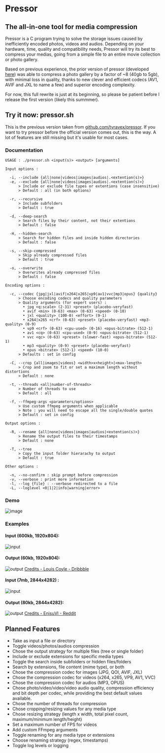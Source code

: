 # Pressor
## The all-in-one tool for media compression
Pressor is a C program trying to solve the storage issues caused by inefficiently encoded photos, videos and audios. Depending on your hardware, time, quality and compatibility needs, Pressor will try its best to compress your medias, going from a simple file to an entire movie collection or photo gallery.

Based on previous experience, the prior version of pressor (developed [here](https://github.com/tyravex/pressor)) was able to compress a photo gallery by a factor of ~8 (40gb to 5gb), with minimal loss in quality, thanks to new clever and efficient codecs (AV1, AVIF and JXL to name a few) and superior encoding complexity.

For now, this full rewrite is just at its beginning, so please be patient before I release the first version (likely this summmer).

## Try it now: pressor.sh

This is the previous version taken from [github.com/tyravex/pressor](https://github.com/tyravex/pressor).
If you want to try pressor before the official version comes out, this is the way.
A lot of features are still missing but it's usable for most cases.

### Documentation

```
USAGE : ./pressor.sh <input(s)> <output> [arguments]

Input options :

  -i, --include {all|none|videos|images|audios|.<extention(s)>}
  -e, --exclude {all|none|videos|images|audios|.<extention(s)>}
      > Include or exclude file types or extentions (case insensitive)
      > Default : all (in both options)

  -r, --recursive
      > Include subfolders
      > Default : true

  -d, --deep-search
      > Search files by their content, not their extentions
      > Default : false

  -H, --hidden-search
      > Search for hidden files and inside hidden directories
      > Default : false

  -s, --skip-compressed
      > Skip already compressed files
      > Default : true

  -o, --overwrite
      > Overwrites already compressed files
      > Default : false

Encoding options :

  -c, --codec {jpg|jxl|avif|x264|x265|vp9|av1|vvc|mp3|opus} {quality}
      > Choose encoding codecs and quality parameters
      > Quality arguments (for expert users) :
        • jpg <q:scale> (2-31) <preset> (placebo-veryfast)
        • avif <min> (0-63) <max> (0-63) <speed> (0-10)
        • jxl <quality> (100-0) <effort> (9-1)
        • x264|x265 <crf> (0-63) <preset> (placebo-veryfast) <mp3-quality> (0-9)
        • vp9 <crf> (0-63) <cpu-used> (0-16) <opus-bitrate> (512-1)
        • av1 <cq> (0-63) <cpu-used> (0-9) <opus-bitrate> (512-1)
        • vvc <qc> (0-63) <preset> (slower-fast) <opus-bitrate> (512-1)
        • mp3 <quality> (0-9) <preset> (placebo-veryfast)
        • opus <bitrate> (512-1) <speed> (10-0)
      > Defaults : set in config

  -C, --crop {all|images|videos} <width>x<height>|<max-length>
      > Crop and zoom to fit or set a maximum length without distortions
      > Default : none

  -t, --threads <all|number-of-threads>
      > Number of threads to use
      > Default : all

  -f, --ffmpeg-args <parameters/options>
      > Use custom ffmpeg arguments when applicable
      > Note : you will need to escape all the single/double quotes
      > Default : set in config

Output options :

  -R, --rename {all|none|videos|images|audios|<extention(s)>}
      > Rename the output files to their timestamps
      > Default : none

  -T, --tree
      > Copy the input folder hierarachy to output
      > Default : true

Other options :

  -n, --no-confirm : skip prompt before compression
  -v, --verbose : print more information
  -l, --log {file} : --verbose redirected to a file
  -L, --loglevel <0|1|2|info|warning|error>
```

### Demo

![image](https://github.com/ThomasBaruzier/pressor/assets/119688458/91f09253-2410-48fa-97f4-32844ef804da)

### Examples

#### Input (600kb, 1920x804):

![input](https://github.com/ThomasBaruzier/pressor/assets/119688458/aed44085-264d-43ee-b759-6fa66b5a93ed)

#### Output (60kb, 1920x804):

![output](https://cdn.3z.ee/Github-assets/Pressor/sunset.avif)
[Credits - Louis Coyle - Dribbble](https://dribbble.com/louiscoyle)

#### Input (7mb, 2844x4282) :

![input](https://github.com/ThomasBaruzier/pressor/assets/119688458/b36bf2c1-d6fd-41f3-b496-53479f8f45cd)

#### Output (80kb, 2844x4282):

![output](https://cdn.3z.ee/Github-assets/Pressor/camera-80kb.avif)
[Credits - EnisuVI - Reddit](https://www.reddit.com/user/EnisuVI/)

## Planned Features
- Take as input a file or directory
- Toggle videos/photos/audios compression
- Chose the output strategy for multiple files (tree or single folder)
- Include or exclude extensions for specific media types
- Toggle the search inside subfolders or hidden files/folders
- Search by extensions, file content (mime type), or both
- Chose the compression codec for images (JPG, QOI, AVIF, JXL)
- Chose the compression codec for videos (x264, x265, VP9, AV1, VVC)
- Chose the compression codec for audios (MP3, OPUS)
- Chose photo/video/video/video audio quality, compression efficiency and bit depth per codec, while providing the best default values available.
- Chose the number of threads for compression
- Chose cropping/resizing values for any media type
- Chose resizing strategy (length x width, total pixel count, maximum/minimum length/height)
- Set a maximum number of FPS for videos
- Add custom FFmpeg arguments
- Toggle renaming for any media type or extensions
- Choose renaming strategy (regex, timestamps)
- Toggle log levels or logging
